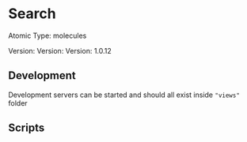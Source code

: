 # Search

Atomic Type: molecules

Version: Version: Version: 1.0.12




## Development

Development servers can be started and should all exist inside `"views"` folder

## Scripts
